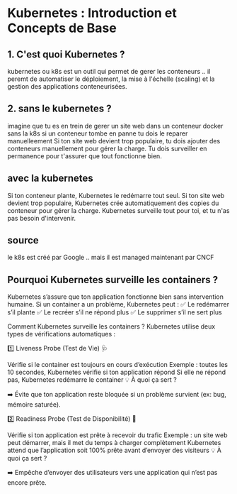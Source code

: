
# Kubernetes : Introduction et Concepts de Base

## 1. C'est quoi Kubernetes ? 

kubernetes ou k8s est un outil qui permet de gerer les conteneurs .. il peremt de automatiser le déploiement, la mise à l'échelle (scaling) et la gestion des applications conteneurisées.

##  2. sans le kubernetes ?   

imagine que tu es en trein de gerer un site web dans un conteneur docker 
sans la k8s si un conteneur tombe en panne tu dois le reparer manuelleement 
Si ton site web devient trop populaire, tu dois ajouter des conteneurs manuellement pour gérer la charge.
Tu dois surveiller en permanence pour t'assurer que tout fonctionne bien.

## avec la kubernetes 

Si ton conteneur plante, Kubernetes le redémarre tout seul.
Si ton site web devient trop populaire, Kubernetes crée automatiquement des copies du conteneur pour gérer la charge.
Kubernetes surveille tout pour toi, et tu n'as pas besoin d'intervenir.


## source  
le k8s est créé par Google .. mais il est managed maintenant par CNCF

## Pourquoi Kubernetes surveille les containers ?

Kubernetes s’assure que ton application fonctionne bien sans intervention humaine. Si un container a un problème, Kubernetes peut :
✅ Le redémarrer s’il plante
✅ Le recréer s’il ne répond plus
✅ Le supprimer s’il ne sert plus

Comment Kubernetes surveille les containers ?
Kubernetes utilise deux types de vérifications automatiques :

1️⃣ Liveness Probe (Test de Vie) 🩺

Vérifie si le container est toujours en cours d’exécution
Exemple : toutes les 10 secondes, Kubernetes vérifie si ton application répond
Si elle ne répond pas, Kubernetes redémarre le container
💡 À quoi ça sert ?

➡️ Évite que ton application reste bloquée si un problème survient (ex: bug, mémoire saturée).

2️⃣ Readiness Probe (Test de Disponibilité) 🚦

Vérifie si ton application est prête à recevoir du trafic
Exemple : un site web peut démarrer, mais il met du temps à charger complètement
Kubernetes attend que l’application soit 100% prête avant d’envoyer des visiteurs
💡 À quoi ça sert ?

➡️ Empêche d’envoyer des utilisateurs vers une application qui n’est pas encore prête.

